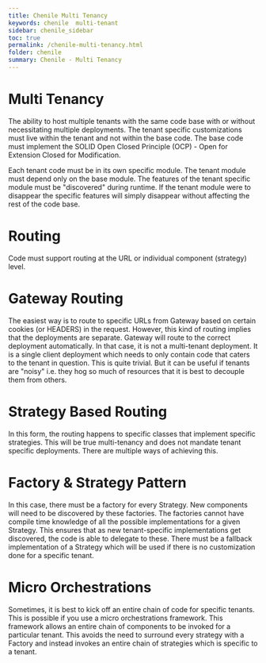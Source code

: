 ```yaml
---
title: Chenile Multi Tenancy
keywords: chenile  multi-tenant
sidebar: chenile_sidebar
toc: true
permalink: /chenile-multi-tenancy.html
folder: chenile
summary: Chenile - Multi Tenancy
---
```


# Multi Tenancy

The ability to host multiple tenants with the same code base with or without necessitating multiple deployments. The tenant specific customizations must live within the tenant and not within the base code. The base code must implement the SOLID Open Closed Principle (OCP) - Open for Extension Closed for Modification.

Each tenant code must be in its own specific module. The tenant module must depend only on the base module. The features of the tenant specific module must be "discovered" during runtime. If the tenant module were to disappear the specific features will simply disappear without affecting the rest of the code base.

# Routing
Code must support routing at the URL or individual component (strategy) level.

# Gateway Routing
The easiest way is to route to specific URLs from Gateway based on certain cookies (or HEADERS) in the request. However, this kind of routing implies that the deployments are separate. Gateway will route to the correct deployment automatically. In that case, it is not a multi-tenant deployment. It is a single client deployment which needs to only contain code that caters to the tenant in question. This is quite trivial. But it can be useful if tenants are "noisy" i.e. they hog so much of resources that it is best to decouple them from others. 

# Strategy Based Routing
In this form, the routing happens to specific classes that implement specific strategies. This will be true multi-tenancy and does not mandate tenant specific deployments. There are multiple ways of achieving this.

# Factory & Strategy Pattern
In this case, there must be a factory for every Strategy. New components will need to be discovered by these factories. The factories cannot have compile time knowledge of all the possible implementations for a given Strategy. This ensures that as new tenant-specific implementations get discovered, the code is able to delegate to these. There must be a fallback implementation of a Strategy which will be used if there is no customization done for a specific tenant. 

# Micro Orchestrations
Sometimes, it is best to kick off an entire chain of code for specific tenants. This is possible if you use a micro orchestrations framework. This framework allows an entire chain of components to be invoked for a particular tenant. This avoids the need to surround every strategy with a Factory and instead invokes an entire chain of strategies which is specific to a tenant.

 
